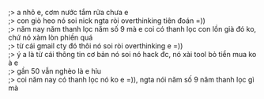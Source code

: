 ;> a nhô e, cơm nước tắm rửa chưa e<br>
;> con giò heo nó soi nick ngta ròi overthinking tiên đoán =))<br>
;> năm nay năm thanh lọc năm số 9 mà e coi có thanh lọc con lồn già đó ko, chứ nó xàm lòn phiền quá<br>
;> từ cái gmail cty đó thôi nó soi ròi overthinking e =))<br>
;> ý a là từ cái thông tin cơ bản nó soi nó hack đc, nó xài tool bỏ tiền mua ko à e<br>
;> gần 50 vẫn nghèo là e hỉu<br>
;> coi năm nay có thanh lọc nó ko e =)), ngta nói năm số 9 năm thanh lọc gì mà
